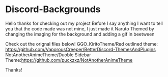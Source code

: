# Discord-Backgrounds

Hello thanks for checking out my project
Before I say anything I want to tell you that the code made was not mine,
I just made it Naruto Themed by changing the imaging for the background and adding a gif in beetween

Check out the orignal files below!
GGO_KiritoTheme/Red outlined theme: https://github.com/VaporousCreeper/BetterDiscord-ThemesAndPlugins
NotAnotherAnimeTheme/Duoble Sidebar Theme:https://github.com/puckzxz/NotAnotherAnimeTheme

Thanks!
